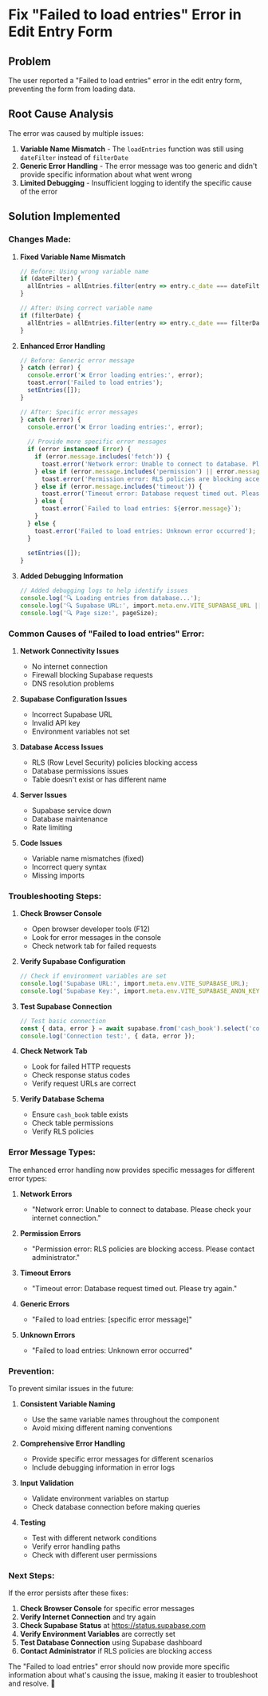 # Fix "Failed to load entries" Error in Edit Entry Form

## Problem
The user reported a "Failed to load entries" error in the edit entry form, preventing the form from loading data.

## Root Cause Analysis
The error was caused by multiple issues:

1. **Variable Name Mismatch** - The `loadEntries` function was still using `dateFilter` instead of `filterDate`
2. **Generic Error Handling** - The error message was too generic and didn't provide specific information about what went wrong
3. **Limited Debugging** - Insufficient logging to identify the specific cause of the error

## Solution Implemented

### **Changes Made:**

1. **Fixed Variable Name Mismatch**
   ```typescript
   // Before: Using wrong variable name
   if (dateFilter) {
     allEntries = allEntries.filter(entry => entry.c_date === dateFilter);
   }

   // After: Using correct variable name
   if (filterDate) {
     allEntries = allEntries.filter(entry => entry.c_date === filterDate);
   }
   ```

2. **Enhanced Error Handling**
   ```typescript
   // Before: Generic error message
   } catch (error) {
     console.error('❌ Error loading entries:', error);
     toast.error('Failed to load entries');
     setEntries([]);
   }

   // After: Specific error messages
   } catch (error) {
     console.error('❌ Error loading entries:', error);
     
     // Provide more specific error messages
     if (error instanceof Error) {
       if (error.message.includes('fetch')) {
         toast.error('Network error: Unable to connect to database. Please check your internet connection.');
       } else if (error.message.includes('permission') || error.message.includes('policy')) {
         toast.error('Permission error: RLS policies are blocking access. Please contact administrator.');
       } else if (error.message.includes('timeout')) {
         toast.error('Timeout error: Database request timed out. Please try again.');
       } else {
         toast.error(`Failed to load entries: ${error.message}`);
       }
     } else {
       toast.error('Failed to load entries: Unknown error occurred');
     }
     
     setEntries([]);
   }
   ```

3. **Added Debugging Information**
   ```typescript
   // Added debugging logs to help identify issues
   console.log('🔍 Loading entries from database...');
   console.log('🔍 Supabase URL:', import.meta.env.VITE_SUPABASE_URL || 'https://pmqeegdmcrktccszgbwu.supabase.co');
   console.log('🔍 Page size:', pageSize);
   ```

### **Common Causes of "Failed to load entries" Error:**

1. **Network Connectivity Issues**
   - No internet connection
   - Firewall blocking Supabase requests
   - DNS resolution problems

2. **Supabase Configuration Issues**
   - Incorrect Supabase URL
   - Invalid API key
   - Environment variables not set

3. **Database Access Issues**
   - RLS (Row Level Security) policies blocking access
   - Database permissions issues
   - Table doesn't exist or has different name

4. **Server Issues**
   - Supabase service down
   - Database maintenance
   - Rate limiting

5. **Code Issues**
   - Variable name mismatches (fixed)
   - Incorrect query syntax
   - Missing imports

### **Troubleshooting Steps:**

1. **Check Browser Console**
   - Open browser developer tools (F12)
   - Look for error messages in the console
   - Check network tab for failed requests

2. **Verify Supabase Configuration**
   ```typescript
   // Check if environment variables are set
   console.log('Supabase URL:', import.meta.env.VITE_SUPABASE_URL);
   console.log('Supabase Key:', import.meta.env.VITE_SUPABASE_ANON_KEY);
   ```

3. **Test Supabase Connection**
   ```typescript
   // Test basic connection
   const { data, error } = await supabase.from('cash_book').select('count');
   console.log('Connection test:', { data, error });
   ```

4. **Check Network Tab**
   - Look for failed HTTP requests
   - Check response status codes
   - Verify request URLs are correct

5. **Verify Database Schema**
   - Ensure `cash_book` table exists
   - Check table permissions
   - Verify RLS policies

### **Error Message Types:**

The enhanced error handling now provides specific messages for different error types:

1. **Network Errors**
   - "Network error: Unable to connect to database. Please check your internet connection."

2. **Permission Errors**
   - "Permission error: RLS policies are blocking access. Please contact administrator."

3. **Timeout Errors**
   - "Timeout error: Database request timed out. Please try again."

4. **Generic Errors**
   - "Failed to load entries: [specific error message]"

5. **Unknown Errors**
   - "Failed to load entries: Unknown error occurred"

### **Prevention:**

To prevent similar issues in the future:

1. **Consistent Variable Naming**
   - Use the same variable names throughout the component
   - Avoid mixing different naming conventions

2. **Comprehensive Error Handling**
   - Provide specific error messages for different scenarios
   - Include debugging information in error logs

3. **Input Validation**
   - Validate environment variables on startup
   - Check database connection before making queries

4. **Testing**
   - Test with different network conditions
   - Verify error handling paths
   - Check with different user permissions

### **Next Steps:**

If the error persists after these fixes:

1. **Check Browser Console** for specific error messages
2. **Verify Internet Connection** and try again
3. **Check Supabase Status** at https://status.supabase.com
4. **Verify Environment Variables** are correctly set
5. **Test Database Connection** using Supabase dashboard
6. **Contact Administrator** if RLS policies are blocking access

The "Failed to load entries" error should now provide more specific information about what's causing the issue, making it easier to troubleshoot and resolve. 🎯

